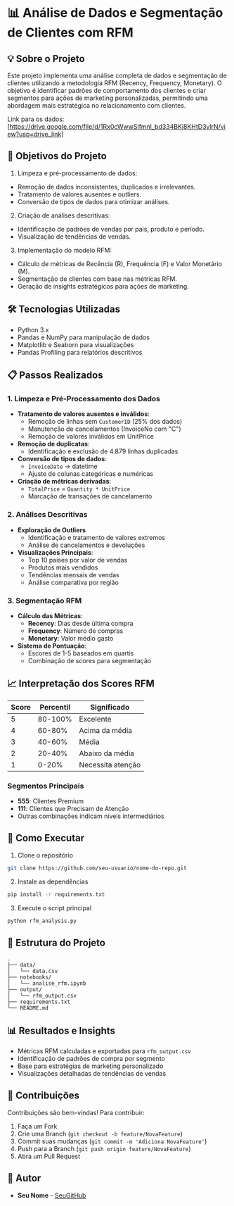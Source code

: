 # 📊 Análise de Dados e Segmentação de Clientes com RFM

## 💡 Sobre o Projeto
Este projeto implementa uma análise completa de dados e segmentação de clientes utilizando a metodologia RFM (Recency, Frequency, Monetary). O objetivo é identificar padrões de comportamento dos clientes e criar segmentos para ações de marketing personalizadas, permitindo uma abordagem mais estratégica no relacionamento com clientes.

Link para os dados: [https://drive.google.com/file/d/1Rx0cWwwSlfmnl_bd334BKj8KHtD3ylrN/view?usp=drive_link]

## 🎯 Objetivos do Projeto
1. Limpeza e pré-processamento de dados:

- Remoção de dados inconsistentes, duplicados e irrelevantes.
- Tratamento de valores ausentes e outliers.
- Conversão de tipos de dados para otimizar análises.

2. Criação de análises descritivas:

- Identificação de padrões de vendas por país, produto e período.
- Visualização de tendências de vendas.

3. Implementação do modelo RFM:

- Cálculo de métricas de Recência (R), Frequência (F) e Valor Monetário (M).
- Segmentação de clientes com base nas métricas RFM.
- Geração de insights estratégicos para ações de marketing.

## 🛠 Tecnologias Utilizadas
- Python 3.x
- Pandas e NumPy para manipulação de dados
- Matplotlib e Seaborn para visualizações
- Pandas Profiling para relatórios descritivos

## 📋 Passos Realizados

### 1. Limpeza e Pré-Processamento dos Dados
- **Tratamento de valores ausentes e inválidos**:
  - Remoção de linhas sem `CustomerID` (25% dos dados)
  - Manutenção de cancelamentos (InvoiceNo com "C")
  - Remoção de valores inválidos em UnitPrice
- **Remoção de duplicatas**:
  - Identificação e exclusão de 4.879 linhas duplicadas
- **Conversão de tipos de dados**:
  - `InvoiceDate` → datetime
  - Ajuste de colunas categóricas e numéricas
- **Criação de métricas derivadas**:
  - `TotalPrice` = `Quantity * UnitPrice`
  - Marcação de transações de cancelamento

### 2. Análises Descritivas
- **Exploração de Outliers**
  - Identificação e tratamento de valores extremos
  - Análise de cancelamentos e devoluções
- **Visualizações Principais**:
  - Top 10 países por valor de vendas
  - Produtos mais vendidos
  - Tendências mensais de vendas
  - Análise comparativa por região

### 3. Segmentação RFM
- **Cálculo das Métricas**:
  - **Recency**: Dias desde última compra
  - **Frequency**: Número de compras
  - **Monetary**: Valor médio gasto
- **Sistema de Pontuação**:
  - Escores de 1-5 baseados em quartis
  - Combinação de scores para segmentação

## 📈 Interpretação dos Scores RFM

| Score | Percentil | Significado |
|-------|-----------|-------------|
| 5 | 80-100% | Excelente |
| 4 | 60-80% | Acima da média |
| 3 | 40-60% | Média |
| 2 | 20-40% | Abaixo da média |
| 1 | 0-20% | Necessita atenção |

### Segmentos Principais
- **555**: Clientes Premium
- **111**: Clientes que Precisam de Atenção
- Outras combinações indicam níveis intermediários

## 🚀 Como Executar

1. Clone o repositório
```bash
git clone https://github.com/seu-usuario/nome-do-repo.git
```

2. Instale as dependências
```bash
pip install -r requirements.txt
```

3. Execute o script principal
```bash
python rfm_analysis.py
```

## 📁 Estrutura do Projeto
```
.
├── data/
│   └── data.csv
├── notebooks/
│   └── analise_rfm.ipynb
├── output/
│   └── rfm_output.csv
├── requirements.txt
└── README.md
```

## 📊 Resultados e Insights
- Métricas RFM calculadas e exportadas para `rfm_output.csv`
- Identificação de padrões de compra por segmento
- Base para estratégias de marketing personalizado
- Visualizações detalhadas de tendências de vendas

## 🤝 Contribuições
Contribuições são bem-vindas! Para contribuir:

1. Faça um Fork
2. Crie uma Branch (`git checkout -b feature/NovaFeature`)
3. Commit suas mudanças (`git commit -m 'Adiciona NovaFeature'`)
4. Push para a Branch (`git push origin feature/NovaFeature`)
5. Abra um Pull Request

## 👤 Autor
* **Seu Nome** - [SeuGitHub](https://github.com/GabrielKonno)
